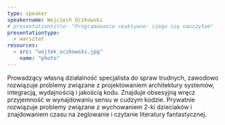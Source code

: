 ```yaml
---
type: speaker
speakername: Wojciech Oczkowski 
# presentationtitle: "Programowanie reaktywne: czego się nauczyłem"
presentationtype: 
  - warsztat
resources:
  - src: "wojtek_oczkowski.jpg"
    name: "photo"
---
```


Prowadzący własną działalność specjalista do spraw trudnych, zawodowo rozwiązuje problemy związane z projektowaniem architektury systemów, integracją, wydajnością i jakością kodu. Znajduje obsesyjną wręcz przyjemność w wynajdowaniu sensu w cudzym kodzie. Prywatnie rozwiązuje problemy związane z wychowaniem 2-ki dzieciaków i znajdowaniem czasu na żeglowanie i czytanie literatury fantastycznej.